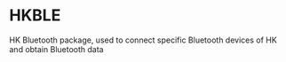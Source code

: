 # HKBLE
HK Bluetooth package, used to connect specific Bluetooth devices of HK and obtain Bluetooth data
